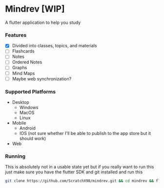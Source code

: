 # Mindrev [WIP]

A flutter application to help you study

### Features

- [x] Divided into classes, topics, and materials
- [ ] Flashcards
- [ ] Notes
- [ ] Ordered Notes
- [ ] Graphs
- [ ] Mind Maps
- [ ] Maybe web synchronization?

### Supported Platforms
- Desktop
	- Windows
	- MacOS
	- Linux
- Mobile
	- Android
	- IOS (not sure whether I'll be able to publish to the app store but it should work)
- Web

### Running

This is absolutely not in a usable state yet but if you really want to run this just make sure you have the flutter SDK and git installed and run this

```bash
git clone https://github.com/ScratchX98/mindrev.git && cd mindrev && flutter run
```

